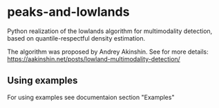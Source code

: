 # peaks-and-lowlands
Python realization of the lowlands algorithm for multimodality detection, based on quantile-respectful density estimation.

The algorithm was proposed by Andrey Akinshin. See for more details: https://aakinshin.net/posts/lowland-multimodality-detection/

## Using examples

For using examples see documentaion section "Examples"
